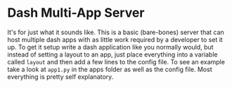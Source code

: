 # Dash Multi-App Server

It's for just what it sounds like. This is a basic (bare-bones) server that can host multiple dash apps with as little work required by a developer to set it up. To get it setup write a dash application like you normally would, but instead of setting a layout to an app, just place everything into a variable called `layout` and then add a few lines to the config file. To see an example take a look at `app1.py` in the apps folder as well as the config file. Most everything is pretty self explanatory.